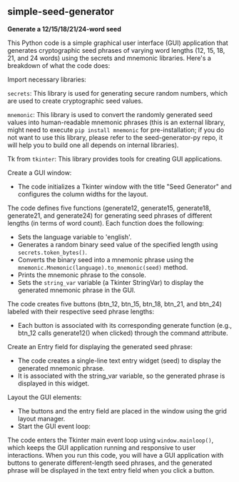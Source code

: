 ## simple-seed-generator

**Generate a 12/15/18/21/24-word seed**

This Python code is a simple graphical user interface (GUI) application that generates cryptographic seed phrases of varying word lengths (12, 15, 18, 21, and 24 words) using the secrets and mnemonic libraries. Here's a breakdown of what the code does:

Import necessary libraries:

`secrets`: This library is used for generating secure random numbers, which are used to create cryptographic seed values.

`mnemonic`: This library is used to convert the randomly generated seed values into human-readable mnemonic phrases (this is an external library, might need to execute `pip install mnemonic` for pre-installation; if you do not want to use this library, please refer to the seed-generator-py repo, it will help you to build one all depends on internal libraries).

Tk from `tkinter`: This library provides tools for creating GUI applications.

Create a GUI window:
- The code initializes a Tkinter window with the title "Seed Generator" and configures the column widths for the layout.

The code defines five functions (generate12, generate15, generate18, generate21, and generate24) for generating seed phrases of different lengths (in terms of word count). Each function does the following:
- Sets the language variable to 'english'.
- Generates a random binary seed value of the specified length using `secrets.token_bytes()`.
- Converts the binary seed into a mnemonic phrase using the `mnemonic.Mnemonic(language).to_mnemonic(seed)` method.
- Prints the mnemonic phrase to the console.
- Sets the `string_var` variable (a Tkinter StringVar) to display the generated mnemonic phrase in the GUI.

The code creates five buttons (btn_12, btn_15, btn_18, btn_21, and btn_24) labeled with their respective seed phrase lengths:
- Each button is associated with its corresponding generate function (e.g., btn_12 calls generate12() when clicked) through the command attribute.

Create an Entry field for displaying the generated seed phrase:
- The code creates a single-line text entry widget (seed) to display the generated mnemonic phrase.
- It is associated with the string_var variable, so the generated phrase is displayed in this widget.

Layout the GUI elements:
- The buttons and the entry field are placed in the window using the grid layout manager.
- Start the GUI event loop:

The code enters the Tkinter main event loop using `window.mainloop()`, which keeps the GUI application running and responsive to user interactions.
When you run this code, you will have a GUI application with buttons to generate different-length seed phrases, and the generated phrase will be displayed in the text entry field when you click a button.
